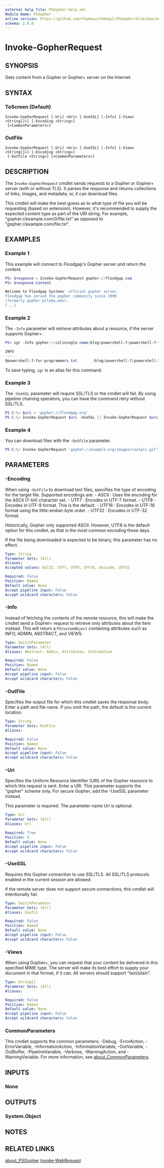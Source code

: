 ```yaml
---
external help file: PSGopher-help.xml
Module Name: PSGopher
online version: https://github.com/rhymeswithmogul/PSGopher/blob/man/en-US/Invoke-GopherRequest.md
schema: 2.0.0
---
```


# Invoke-GopherRequest

## SYNOPSIS
Gets content from a Gopher or Gopher+ server on the Internet.

## SYNTAX

### ToScreen (Default)
```
Invoke-GopherRequest [-Uri] <Uri> [-UseSSL] [-Info] [-Views <String[]>] [-Encoding <String>]
 [<CommonParameters>]
```

### OutFile
```
Invoke-GopherRequest [-Uri] <Uri> [-UseSSL] [-Info] [-Views <String[]>] [-Encoding <String>]
 [-OutFile <String>] [<CommonParameters>]
```

## DESCRIPTION
The `Invoke-GopherRequest` cmdlet sends requests to a Gopher or Gopher+ server (with or without TLS).  It parses the response and returns collections of links, images, and metadata;  or, it can download files.

This cmdlet will make the best guess as to what type of file you will be requesting (based on extension).  However, it's recommended to supply the expected content type as part of the URI string.  For example, "gopher://example.com/0/file.txt" as opposed to "gopher://example.com/file.txt".

## EXAMPLES

### Example 1
This example will connect to Floodgap's Gopher server and return the content.

```powershell
PS> $response = Invoke-GopherRequest gopher://floodgap.com
PS> $response.Content

Welcome to Floodgap Systems' official gopher server.
Floodgap has served the gopher community since 1999
(formerly gopher.ptloma.edu).
[...]
```

### Example 2
The `-Info` parameter will retrieve attributes about a resource, if the server supports Gopher+.

```powershell
PS> igr -Info gopher://colincogle.name/blog/powershell-7/powershell-7-for-programmers.txt

INFO                                                                                                       ADMIN
----                                                                                                       -----                     
0powershell-7-for-programmers.txt       /blog/powershell-7/powershell-7-for-programmers.txt     colincogle.name 70      + {Admin: Colin Cogle <coli…
```

To save typing, `igr` is an alias for this command.

### Example 3
The `-UseSSL` parameter will require SSL/TLS or the cmdlet will fail.  By using pipeline chaining operators, you can have the command retry without SSL/TLS.

```powershell
PS C:\> $uri = 'gopher://floodgap.org'
PS C:\> Invoke-GopherRequest $uri -UseSSL || Invoke-GopherRequest $uri
```

### Example 4
You can download files with the `-OutFile` parameter.

```powershell
PS C:\> Invoke-GopherRequest 'gopher://example.org/images/coolpic.gif' -OutFile 'coolpic.gif'
```

## PARAMETERS

### -Encoding
When using `-OutFile` to download text files, specifies the type of encoding for the target file.  Supported encodings are:
	- ASCII : Uses the encoding for the ASCII (7-bit) character set.
	- UTF7  : Encodes in UTF-7 format.
	- UTF8  : Encodes in UTF-8 format.  This is the default.
	- UTF16 : Encodes in UTF-16 format using the little-endian byte order.
	- UTF32 : Encodes in UTF-32 format.

Historically, Gopher only supported ASCII.  However, UTF8 is the default option for this cmdlet, as that is the most common encoding these days.

If the file being downloaded is expected to be binary, this parameter has no effect.

```yaml
Type: String
Parameter Sets: (All)
Aliases:
Accepted values: ASCII, UTF7, UTF8, UTF16, Unicode, UTF32

Required: False
Position: Named
Default value: None
Accept pipeline input: False
Accept wildcard characters: False
```

### -Info
Instead of fetching the contents of the remote resource, this will make the cmdlet send a Gopher+ request to retrieve only attributes about the item instead.  This will return a `PSCustomObject` containing attributes such as INFO, ADMIN, ABSTRACT, and VIEWS.

```yaml
Type: SwitchParameter
Parameter Sets: (All)
Aliases: Abstract, Admin, Attributes, Information

Required: False
Position: Named
Default value: None
Accept pipeline input: False
Accept wildcard characters: False
```

### -OutFile
Specifies the output file for which this cmdlet saves the response body.  Enter a path and file name.  If you omit the path, the default is the current location.

```yaml
Type: String
Parameter Sets: OutFile
Aliases:

Required: False
Position: Named
Default value: None
Accept pipeline input: False
Accept wildcard characters: False
```

### -Uri
Specifies the Uniform Resource Identifier (URI) of the Gopher resource to which this request is sent. Enter a URI.  This parameter supports the "gopher" scheme only.  For secure Gopher, add the -UseSSL parameter instead.
        
This parameter is required. The parameter name Uri is optional.

```yaml
Type: Uri
Parameter Sets: (All)
Aliases: Url

Required: True
Position: 0
Default value: None
Accept pipeline input: False
Accept wildcard characters: False
```

### -UseSSL
Requires this Gopher connection to use SSL/TLS.  All SSL/TLS protocols enabled in the current session are allowed.

If the remote server does not support secure connections, this cmdlet will intentionally fail.

```yaml
Type: SwitchParameter
Parameter Sets: (All)
Aliases: UseTLS

Required: False
Position: Named
Default value: None
Accept pipeline input: False
Accept wildcard characters: False
```

### -Views
When using Gopher+, you can request that your content be delivered in this specified MIME type.  The server will make its best effort to supply your document in that format, if it can.  All servers should support "text/plain".

```yaml
Type: String[]
Parameter Sets: (All)
Aliases:

Required: False
Position: Named
Default value: None
Accept pipeline input: False
Accept wildcard characters: False
```

### CommonParameters
This cmdlet supports the common parameters: -Debug, -ErrorAction, -ErrorVariable, -InformationAction, -InformationVariable, -OutVariable, -OutBuffer, -PipelineVariable, -Verbose, -WarningAction, and -WarningVariable. For more information, see [about_CommonParameters](http://go.microsoft.com/fwlink/?LinkID=113216).

## INPUTS

### None
## OUTPUTS

### System.Object
## NOTES

## RELATED LINKS
[about_PSGopher](about_PSGopher)
[Invoke-WebRequest](Invoke-WebRequest)
